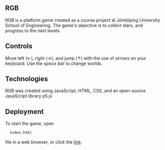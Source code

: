 
## RGB

RGB is a platform game created as a course project at Jönköping University School of Engineering. The game's objective is to collect stars, and progress to the next levels.

## Controls

Move left (←), right (→), and jump (↑) with the use of *arrows* on your keyboard. Use the *space bar* to change worlds.

## Technologies

RGB was created using JavaScript, HTML, CSS, and an open-source JavaScript library p5.js

## Deployment

To start the game, open

```bash
  index.html
```
file in a web browser, or click the [link](https://ju-nmd2021.github.io/fop-project-group_25/).
